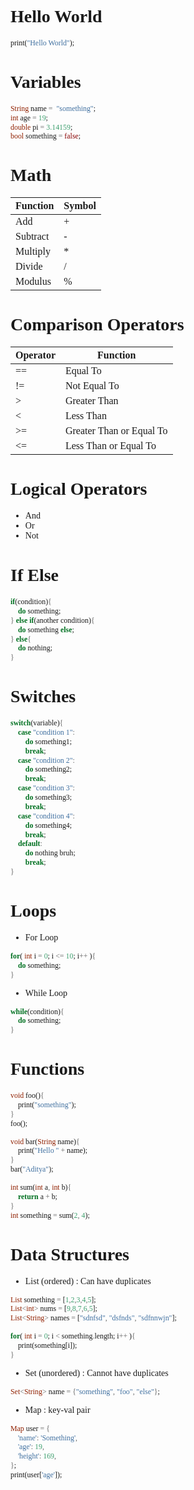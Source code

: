 <style>
*{
    font-family: VictorMono NFM;
    font-weight: SemiBold;
}
</style>

# Hello World
```dart
print("Hello World");
```
# Variables
```dart
String name =  "something";
int age = 19;
double pi = 3.14159;
bool something = false;
```

# Math

| Function | Symbol |
|----------|--------|
| Add      | +      |
| Subtract | -      |
| Multiply | *      |
| Divide   | /      |
| Modulus  | %      |

# Comparison Operators

| Operator | Function                 |
|----------|--------------------------|
| ==       | Equal To                 |
| !=       | Not Equal To             |
| >        | Greater Than             |
| <        | Less Than                |
| >=       | Greater Than or Equal To |
| <=       | Less Than or Equal To    |

# Logical Operators

- And
- Or
- Not

# If Else
```dart
if(condition){
    do something;
} else if(another condition){
    do something else;
} else{
    do nothing;
}
```

# Switches
```dart
switch(variable){
    case "condition 1":
        do something1;
        break;
    case "condition 2":
        do something2;
        break;
    case "condition 3":
        do something3;
        break;
    case "condition 4":
        do something4;
        break;
    default:
        do nothing bruh;
        break;
}
```

# Loops
- For Loop
```dart
for( int i = 0; i <= 10; i++ ){
    do something;
}
```

- While Loop
```dart
while(condition){
    do something;
}
```

# Functions
```dart
void foo(){
    print("something");
}
foo();

void bar(String name){
    print("Hello " + name);
}
bar("Aditya");

int sum(int a, int b){
    return a + b;
}
int something = sum(2, 4);
```

# Data Structures

- List (ordered) : Can have duplicates
```dart
List something = [1,2,3,4,5];
List<int> nums = [9,8,7,6,5];
List<String> names = ["sdnfsd", "dsfnds", "sdfnnwjn"];

for( int i = 0; i < something.length; i++ ){
    print(something[i]);
}
```
- Set (unordered) : Cannot have duplicates
```dart
Set<String> name = {"something", "foo", "else"};
```

- Map : key-val pair
```dart
Map user = {
    'name': 'Something',
    'age': 19,
    'height': 169,
};
print(user['age']);
```
